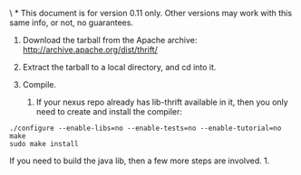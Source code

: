 \ * This document is for version 0.11 only. Other versions may work with this same info, or not, no guarantees.

1. Download the tarball from the Apache archive: http://archive.apache.org/dist/thrift/
2. Extract the tarball to a local directory, and cd into it.
3. Compile.

	1. If your nexus repo already has lib-thrift available in it, then you only need to create and install the compiler:
```shell
./configure --enable-libs=no --enable-tests=no --enable-tutorial=no
make
sudo make install
```

If you need to build the java lib, then a few more steps are involved.
	1. 


